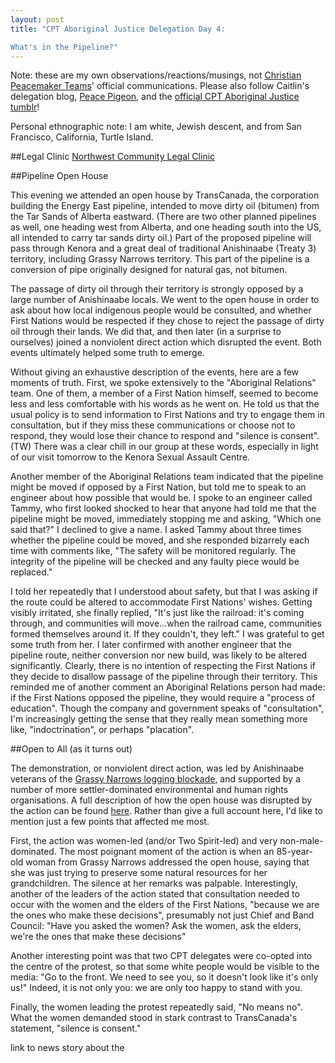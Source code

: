 ```yaml
---
layout: post
title: "CPT Aboriginal Justice Delegation Day 4:  

What's in the Pipeline?"
---
```


Note: these are my own observations/reactions/musings, not [Christian Peacemaker Teams](http://www.cpt.org)' official communications. Please also follow Caitlin's delegation blog, [Peace Pigeon](http://peace-pigeon.tumblr.com/), and the [official CPT Aboriginal Justice tumblr](http://www.cpt-ajt.tumblr.com)!  

Personal ethnographic note: I am white, Jewish descent, and from San Francisco, California, Turtle Island.

##Legal Clinic
[Northwest Community Legal Clinic](http://www.northwestcommunitylegalclinic.ca/)

##Pipeline Open House

This evening we attended an open house by TransCanada, the corporation building the Energy East pipeline, intended to move dirty oil (bitumen) from the Tar Sands of Alberta eastward. (There are two other planned pipelines as well, one heading west from Alberta, and one heading south into the US, all intended to carry tar sands dirty oil.) Part of the proposed pipeline will pass through Kenora and a great deal of traditional Anishinaabe (Treaty 3) territory, including Grassy Narrows territory. This part of the pipeline is a conversion of pipe originally designed for natural gas, not bitumen.

The passage of dirty oil through their territory is strongly opposed by a large number of Anishinaabe locals. We went to the open house in order to ask about how local indigenous people would be consulted, and whether First Nations would be respected if they chose to reject the passage of dirty oil through their lands. We did that, and then later (in a surprise to ourselves) joined a nonviolent direct action which disrupted the event. Both events ultimately helped some truth to emerge.

Without giving an exhaustive description of the events, here are a few moments of truth. First, we spoke extensively to the "Aboriginal Relations" team. One of them, a member of a First Nation himself, seemed to become less and less comfortable with his words as he went on. He told us that the usual policy is to send information to First Nations and try to engage them in consultation, but if they miss these communications or choose not to respond, they would lose their chance to respond and "silence is consent". (TW) There was a clear chill in our group at these words, especially in light of our visit tomorrow to the Kenora Sexual Assault Centre.

Another member of the Aboriginal Relations team indicated that the pipeline might be moved if opposed by a First Nation, but told me to speak to an engineer about how possible that would be. I spoke to an engineer called Tammy, who first looked shocked to hear that anyone had told me that the pipeline might be moved, immediately stopping me and asking, "Which one said that?" I declined to give a name. I asked Tammy about three times whether the pipeline could be moved, and she responded bizarrely each time with comments like, "The safety will be monitored regularly. The integrity of the pipeline will be checked and any faulty piece would be replaced."

I told her repeatedly that I understood about safety, but that I was asking if the route could be altered to accommodate First Nations' wishes. Getting visibly irritated, she finally replied, "It's just like the railroad: it's coming through, and communities will move...when the railroad came, communities formed themselves around it. If they couldn't, they left." I was grateful to get some truth from her. I later confirmed with another engineer that the pipeline route, neither conversion nor new build, was likely to be altered significantly. Clearly, there is no intention of respecting the First Nations if they decide to disallow passage of the pipeline through their territory. This reminded me of another comment an Aboriginal Relations person had made: if the First Nations opposed the pipeline, they would require a "process of education". Though the company and government speaks of "consultation", I'm increasingly getting the sense that they really mean something more like, "indoctrination", or perhaps "placation".



##Open to All (as it turns out)

The demonstration, or nonviolent direct action, was led by Anishinaabe veterans of the [Grassy Narrows logging blockade](http://freegrassy.net), and supported by a number of more settler-dominated environmental and human rights organisations. A full description of how the open house was disrupted by the action can be found [here](). Rather than give a full account here, I'd like to mention just a few points that affected me most. 

First, the action was women-led (and/or Two Spirit-led) and very non-male-dominated. The most poignant moment of the action is when an 85-year-old woman from Grassy Narrows addressed the open house, saying that she was just trying to preserve some natural resources for her grandchildren. The silence at her remarks was palpable. Interestingly, another of the leaders of the action stated that consultation needed to occur with the women and the elders of the First Nations, "because we are the ones who make these decisions", presumably not just Chief and Band Council: "Have you asked the women? Ask the women, ask the elders, we're the ones that make these decisions"

Another interesting point was that two CPT delegates were co-opted into the centre of the protest, so that some white people would be visible to the media: "Go to the front. We need to see you, so it doesn't look like it's only us!" Indeed, it is not only you: we are only too happy to stand with you.

Finally, the women leading the protest repeatedly said, "No means no". What the women demanded stood in stark contrast to TransCanada's statement, "silence is consent."

link to news story about the 